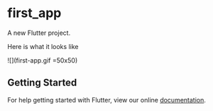 # first_app

A new Flutter project.

Here is what it looks like

![](first-app.gif =50x50)

## Getting Started

For help getting started with Flutter, view our online
[documentation](https://flutter.io/).
